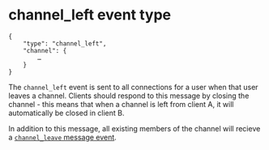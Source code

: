 # channel_left event type

	{
		"type": "channel_left",
		"channel": {
			…
		}
	}

The `channel_left` event is sent to all connections for a user when that user
leaves a channel. Clients should respond to this message by closing the
channel - this means that when a channel is left from client A, it will
automatically be closed in client B.

In addition to this message, all existing members of the channel will recieve a
[`channel_leave` message event](/events/messages/channel_leave).
